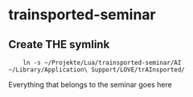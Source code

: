 trainsported-seminar
====================

## Create THE symlink
```
	ln -s ~/Projekte/Lua/trainsported-seminar/AI ~/Library/Application\ Support/LOVE/trAInsported/
```

Everything that belongs to the seminar goes here
